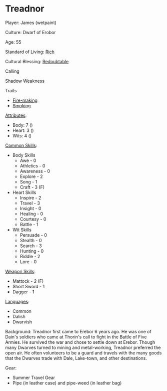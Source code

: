 # Treadnor

Player: James (wetpaint)

Culture: Dwarf of Erobor

Age: 55

Standard of Living: [Rich](../generation/standard-of-living.md)

Cultural Blessing:  [Redoubtable](../generation/cultural-blessing.md)

Calling

Shadow Weakness

Traits
* [Fire-making](../generation/specialities.md)
* [Smoking](../generation/specialities.md)

[Attributes](../generation/background.md):
* Body:  7 ()
* Heart: 3 ()
* Wits:  4 ()

[Common Skills](../generation/common-skill-list.md): 
* Body Skills
    * Awe - 0
    * Athletics - 0
    * Awareness - 0
    * Explore - 2
    * Song - 1
    * Craft - 3 (F)
* Heart Skills
    * Inspire - 2
    * Travel - 3
    * Insight - 0
    * Healing - 0
    * Courtesy - 0
    * Battle - 1
* Wit Skills
    * Persuade - 0
    * Stealth - 0
    * Search - 3
    * Hunting - 0
    * Riddle - 2
    * Lore - 0
 
[Weapon Skills](../generation/weapon-skill-list.md):
* Mattock - 2 (F)
* Short Sword - 1
* Dagger - 1

[Languages](../generation/languages.md):
* Common
* Dalish
* Dwarvish

Background: Treadnor first came to Erebor 6 years ago.  He was one of Dain's soldiers who came at Thorin's call to fight in the Battle of Five Armies.  He survived the war and chose to settle down at Erebor.  Though many Dwarves turned to mining and metal-working, Treadnor preferred the open air.  He often volunteers to be a guard and travels with the many goods that the Dwarves trade with Dale, Lake-town, and other destinations.

Gear:
* Summer Travel Gear
* Pipe (in leather case) and pipe-weed (in leather bag)
